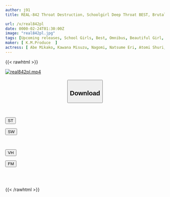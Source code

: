 ```yaml
---
author: j91
title: REAL-842 Throat Destruction, Schoolgirl Deep Throat BEST, Brutal Piston Thrusting, 240 Minutes

url: /v/real842pl
date: 0000-02-24T01:30:00Z
image: "real842pl.jpg"
tags: [Upcoming releases, School Girls, Best, Omnibus, Beautiful Girl, 4HR+, Deep Throating, Evil	]
maker: [ K.M.Produce  ]
actress: [ Abe Mikako, Kawana Misuzu, Nagomi, Natsume Eri, Atomi Shuri, Aoi Rena, Kururugi Aoi, Hoshina Ai, Kanade Kanon, Kuramoto Sumire]
---
```



{{< rawhtml >}}

<div class="video" data-videoid="pending_link_2.html">
    <a href="javascript:;">
        <img src="/v/real842pl/real842pl.jpg" width="WIDTH" height="HEIGHT" alt="real842pl.mp4" loading="lazy">
    </a>
</div>

<script type="text/javascript" src="https://j91.asia/asset/on-demand-pend.js"></script>

<br>
  <link rel="stylesheet" href="https://j91.asia/asset/bs5.css">
  
  <center>
  <button class="btn btn-primary" type="button" data-bs-toggle="collapse" data-bs-target=".multi-collapse" aria-expanded="false" aria-controls="multiCollapseExample1 multiCollapseExample2"><h2>Download</h2></button></center>
</p>
<div class="row">
  <div class="col">
    <div class="collapse multi-collapse" id="multiCollapseExample1">
      <div class="card card-body">
	      	      <br>
<div class="buttons">  
<p><a href="https://j91.asia/pending_link_2.html" target="_blank"><button class="btn-hover color-3"><i class="fa fa-download"></i> ST</button></a></p>
<p><a href="https://j91.asia/pending_link_2.html" target="_blank"><button class="btn-hover color-2"><i class="fa fa-download"></i> SW</button></a></p></div>
    </div>
  </div>
</div>
  <div class="col">
    <div class="collapse multi-collapse" id="multiCollapseExample2">
      <div class="card card-body">
	      <br>
<div class="buttons">
<p><a href="https://j91.asia/pending_link_2.html"><button class="btn-hover color-9"><i class="fa fa-download"></i> VH</button></a></p>
<p><a href="https://j91.asia/pending_link_2.html"><button class="btn-hover color-8"><i class="fa fa-download"></i> FM</button></a></p></div>
<br><br>
      </div>
    </div>
  </div>
</div>

{{< /rawhtml >}}